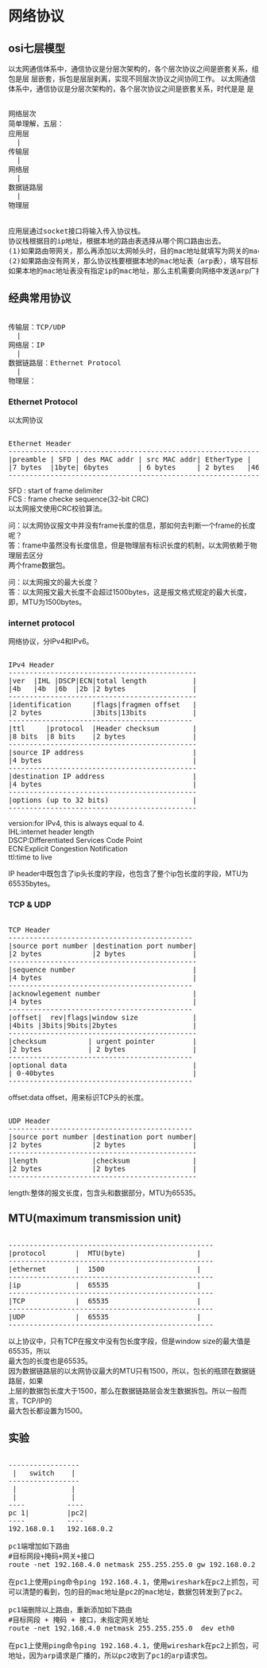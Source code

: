 # 网络协议 
 
## osi七层模型 
以太网通信体系中，通信协议是分层次架构的，各个层次协议之间是嵌套关系，组包是层 
层嵌套，拆包是层层剥离，实现不同层次协议之间协同工作。 
以太网通信体系中，通信协议是分层次架构的，各个层次协议之间是嵌套关系，时代是是
是
<pre> 
网络层次 
简单理解，五层： 
应用层 
  | 
传输层 
  | 
网络层 
  | 
数据链路层 
  | 
物理层 
 
 
应用层通过socket接口将输入传入协议栈。 
协议栈根据目的ip地址，根据本地的路由表选择从哪个网口路由出去。 
(1)如果路由带网关，那么再添加以太网帧头时，目的mac地址就填写为网关的mac地址。 
(2)如果路由没有网关，那么协议栈要根据本地的mac地址表（arp表），填写目标ip的mac地址， 
如果本地的mac地址表没有指定ip的mac地址，那么主机需要向网络中发送arp广播请求包来请求mac地址。 
</pre> 
 
 
## 经典常用协议 
<pre> 
传输层：TCP/UDP 
  | 
网络层：IP 
  | 
数据链路层：Ethernet Protocol 
  | 
物理层： 
</pre> 
 
### Ethernet Protocol 
以太网协议   
 
<pre> 
Ethernet Header 
------------------------------------------------------------------------------ 
|preamble | SFD | des MAC addr | src MAC addr| EtherType |   payload  | FCS  | 
|7 bytes  |1byte| 6bytes       | 6 bytes     | 2 bytes   |46-1500bytes|4bytes| 
------------------------------------------------------------------------------ 
</pre> 
SFD : start of frame delimiter   
FCS : frame checke sequence(32-bit CRC)   
以太网报文使用CRC校验算法。   
 
 
问：以太网协议报文中并没有frame长度的信息，那如何去判断一个frame的长度呢？   
答：frame中虽然没有长度信息，但是物理层有标识长度的机制，以太网依赖于物理层去区分   
两个frame数据包。   
 
问：以太网报文的最大长度？   
答：以太网报文最大长度不会超过1500bytes，这是报文格式规定的最大长度，即，MTU为1500bytes。     
 
### internet protocol 
网络协议，分IPv4和IPv6。   
 
<pre> 
IPv4 Header 
--------------------------------------------- 
|ver  |IHL |DSCP|ECN|total length           | 
|4b   |4b  |6b  |2b |2 bytes                | 
--------------------------------------------- 
|identification     |flags|fragmen offset   | 
|2 bytes            |3bits|13bits           | 
-------------------------------------------- 
|ttl     |protocol  |Header checksum        | 
|8 bits  |8 bits    |2 bytes                | 
--------------------------------------------- 
|source IP address                          | 
|4 bytes                                    | 
--------------------------------------------- 
|destination IP address                     | 
|4 bytes                                    | 
--------------------------------------------- 
|options (up to 32 bits)                    | 
--------------------------------------------- 
</pre> 
 
version:for IPv4, this is always equal to 4.   
IHL:internet header length   
DSCP:Differentiated Services Code Point    
ECN:Explicit Congestion Notification   
ttl:time to live   
 
IP header中既包含了ip头长度的字段，也包含了整个ip包长度的字段，MTU为65535bytes。   
 
 
 
### TCP & UDP 
 
<pre> 
TCP Header 
-------------------------------------------- 
|source port number |destination port number| 
|2 bytes            |2 bytes                | 
--------------------------------------------- 
|sequence number                            | 
|4 bytes                                    | 
-------------------------------------------- 
|acknowlegement number                      | 
|4 bytes                                    | 
-------------------------------------------- 
|offset|  rev|flags|window size             | 
|4bits |3bits|9bits|2bytes                  | 
--------------------------------------------- 
|checksum          | urgent pointer         | 
|2 bytes           | 2 bytes                | 
-------------------------------------------- 
|optional data                              | 
| 0-40bytes                                 | 
-------------------------------------------- 
</pre> 
 
 
offset:data offset，用来标识TCP头的长度。   
 
 
<pre> 
UDP Header 
-------------------------------------------- 
|source port number |destination port number| 
|2 bytes            |2 bytes                | 
--------------------------------------------- 
|length             |checksum               | 
|2 bytes            |2 bytes                | 
--------------------------------------------- 
</pre> 
 
length:整体的报文长度，包含头和数据部分，MTU为65535。    
 
 
## MTU(maximum transmission unit) 
<pre> 
------------------------------------------------- 
|protocol       |  MTU(byte)                 | 
------------------------------------------------- 
|ethernet       |  1500                      | 
------------------------------------------------- 
|ip             |  65535                     | 
------------------------------------------------- 
|TCP            |  65535                     | 
------------------------------------------------- 
|UDP            |  65535                     | 
------------------------------------------------- 
</pre> 
以上协议中，只有TCP在报文中没有包长度字段，但是window size的最大值是65535，所以   
最大包的长度也是65535。   
因为数据链路层的以太网协议最大的MTU只有1500，所以，包长的瓶颈在数据链路层，如果   
上层的数据包长度大于1500，那么在数据链路层会发生数据拆包。所以一般而言，TCP/IP的   
最大包长都设置为1500。   
 
 
 
## 实验 
<pre> 
----------------- 
 |   switch    | 
----------------- 
 |             | 
 |             | 
----          ---- 
pc 1|         |pc2| 
----          ---- 
192.168.0.1   192.168.0.2 
 
pc1端增加如下路由 
#目标网段+掩码+网关+接口 
route -net 192.168.4.0 netmask 255.255.255.0 gw 192.168.0.2 dev eth0 
 
在pc1上使用ping命令ping 192.168.4.1，使用wireshark在pc2上抓包，可以抓到icmp包，查看包的mac地址， 
可以清楚的看到，包的目的mac地址是pc2的mac地址，数据包转发到了pc2。 
 
pc1端删除以上路由，重新添加如下路由 
#目标网段 + 掩码 + 接口，未指定网关地址 
route -net 192.168.4.0 netmask 255.255.255.0  dev eth0 
 
在pc1上使用ping命令ping 192.168.4.1，使用wireshark在pc2上抓包，可以抓到arp请求包，请求192.168.4.1的mac 
地址，因为arp请求是广播的，所以pc2收到了pc1的arp请求包。 
</pre> 
